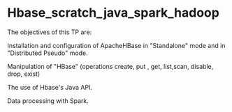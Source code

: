 # Hbase_scratch_java_spark_hadoop
The objectives of this TP are:

 Installation and configuration of ApacheHBase in "Standalone" mode and in "Distributed Pseudo" mode.

 Manipulation of "HBase" (operations create, put , get, list,scan, disable, drop, exist)

 The use of Hbase's Java API.

 Data processing with Spark.
